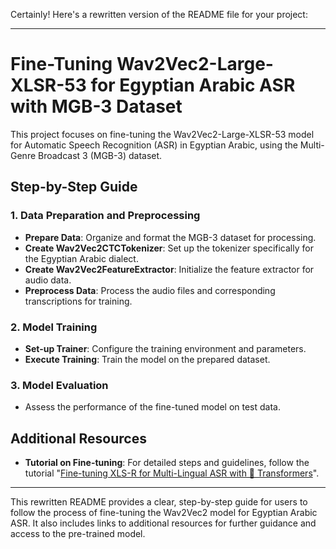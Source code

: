 Certainly! Here's a rewritten version of the README file for your project:

---

# Fine-Tuning Wav2Vec2-Large-XLSR-53 for Egyptian Arabic ASR with MGB-3 Dataset

This project focuses on fine-tuning the Wav2Vec2-Large-XLSR-53 model for Automatic Speech Recognition (ASR) in Egyptian Arabic, using the Multi-Genre Broadcast 3 (MGB-3) dataset.

## Step-by-Step Guide

### 1. Data Preparation and Preprocessing
   - **Prepare Data**: Organize and format the MGB-3 dataset for processing.
   - **Create Wav2Vec2CTCTokenizer**: Set up the tokenizer specifically for the Egyptian Arabic dialect.
   - **Create Wav2Vec2FeatureExtractor**: Initialize the feature extractor for audio data.
   - **Preprocess Data**: Process the audio files and corresponding transcriptions for training.

### 2. Model Training
   - **Set-up Trainer**: Configure the training environment and parameters.
   - **Execute Training**: Train the model on the prepared dataset.

### 3. Model Evaluation
   - Assess the performance of the fine-tuned model on test data.

## Additional Resources
- **Tutorial on Fine-tuning**: For detailed steps and guidelines, follow the tutorial "[Fine-tuning XLS-R for Multi-Lingual ASR with 🤗 Transformers](https://huggingface.co/blog/fine-tune-xlsr-wav2vec2)".

---

This rewritten README provides a clear, step-by-step guide for users to follow the process of fine-tuning the Wav2Vec2 model for Egyptian Arabic ASR. It also includes links to additional resources for further guidance and access to the pre-trained model.
